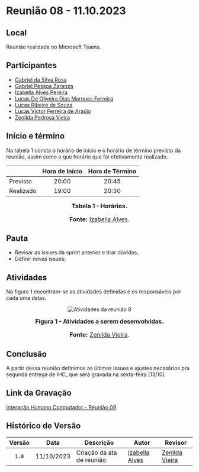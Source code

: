 # Reunião 08 - 11.10.2023

## Local

Reunião realizada no Microsoft Teams.

## Participantes

* [Gabriel da Silva Rosa](https://github.com/gabrielrosa09)
* [Gabriel Pessoa Zaranza](https://github.com/GZaranza)
* [Izabella Alves Pereira](https://github.com/izabellaalves)
* [Lucas De Oliveira Dias Marques Ferreira](https://github.com/LucasOliveiraDiasMarquesFerreira)
* [Lucas Ribeiro de Souza](https://github.com/lucassouzs)
* [Lucas Victor Ferreira de Araújo](https://github.com/Lucas13032003)
* [Zenilda Pedrosa Vieira](https://github.com/zenildavieira)

## Início e término

Na tabela 1 consta o horário de início e o horário de término previsto da reunião, assim como o que horário que foi efetivamente realizado.

<div align="center">

|               | Hora de Início   | Hora de Término   |
| ------------- | :--------------: | :---------------: |
| Previsto      |      20:00       |      20:45        |
| Realizado     |      19:00       |      20:30        |

<font size="3"><p style="text-align: center"><b>Tabela 1 - Horários.</b></p></font>
<font size="3"><p style="text-align: center"><b>Fonte:</b> [Izabella Alves](https://github.com/izabellaalves).</p></font>

</div>

## Pauta

* Revisar as issues da sprint anterior e tirar dúvidas;
* Definir novas issues;

## Atividades
Na figura 1 encontram-se as atividades definidas e os responsáveis por cada uma delas.

<div align="center">

![Atividades da reunião 8](https://raw.githubusercontent.com/Requisitos-de-Software/2023.2-Economia-DF/b02e9cc1a7d89e4576c89c0fb2b2e01bb06df516/docs/imagens/atividadesreuniao9.jpeg)

<font size="3"><p style="text-align: center"><b>Figura 1 - Atividades a serem desenvolvidas.</b></p></font>
<font size="3"><p style="text-align: center"><b>Fonte:</b> [Zenilda Vieira](https://github.com/zenildavieira).</p></font>

</div>

## Conclusão

A partir dessa reunião definimos as últimas issues e ajustes necssários pra segunda entrega de IHC, que será gravada na sexta-feira (13/10).

## Link da Gravação

[Interação Humano Computador - Reunião 09](xxxx)

## Histórico de Versão

| Versão | Data | Descrição | Autor | Revisor |
| :----: | ---- | --------- | ----- | ------- |
| `1.0`  |11/10/2023| Criação da ata de reunião | [Izabella Alves](https://github.com/izabellaalves) |[Zenilda Vieira](https://github.com/zenildavieira)  |
